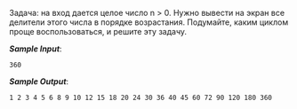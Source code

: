 Задача: на вход дается целое число n > 0.
Нужно вывести на экран все делители этого числа в порядке возрастания.
Подумайте, каким циклом проще воспользоваться, и решите эту задачу.

***Sample Input***:
```
360
```
***Sample Output***:
```
1 2 3 4 5 6 8 9 10 12 15 18 20 24 30 36 40 45 60 72 90 120 180 360
```
